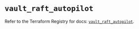 # `vault_raft_autopilot`

Refer to the Terraform Registry for docs: [`vault_raft_autopilot`](https://registry.terraform.io/providers/hashicorp/vault/4.8.0/docs/resources/raft_autopilot).
